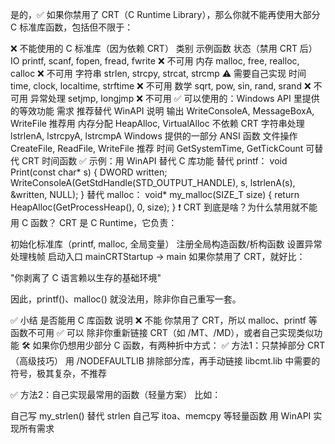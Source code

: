 是的，✅ 如果你禁用了 CRT（C Runtime Library），那么你就不能再使用大部分 C 标准库函数，包括但不限于：

❌ 不能使用的 C 标准库（因为依赖 CRT）
类别	示例函数	状态（禁用 CRT 后）
IO	printf, scanf, fopen, fread, fwrite	❌ 不可用
内存	malloc, free, realloc, calloc	❌ 不可用
字符串	strlen, strcpy, strcat, strcmp	⚠️ 需要自己实现
时间	time, clock, localtime, strftime	❌ 不可用
数学	sqrt, pow, sin, rand, srand	❌ 不可用
异常处理	setjmp, longjmp	❌ 不可用
✅ 可以使用的：Windows API 里提供的等效功能
需求	推荐替代 WinAPI	说明
输出	WriteConsoleA, MessageBoxA, WriteFile	推荐用
内存分配	HeapAlloc, VirtualAlloc	不依赖 CRT
字符串处理	lstrlenA, lstrcpyA, lstrcmpA	Windows 提供的一部分 ANSI 函数
文件操作	CreateFile, ReadFile, WriteFile	推荐
时间	GetSystemTime, GetTickCount	可替代 CRT 时间函数
✅ 示例：用 WinAPI 替代 C 库功能
替代 printf：
void Print(const char* s)
{
    DWORD written;
    WriteConsoleA(GetStdHandle(STD_OUTPUT_HANDLE), s, lstrlenA(s), &written, NULL);
}
替代 malloc：
void* my_malloc(SIZE_T size)
{
    return HeapAlloc(GetProcessHeap(), 0, size);
}
❗ CRT 到底是啥？为什么禁用就不能用 C 函数？
CRT 是 C Runtime，它负责：

初始化标准库（printf, malloc, 全局变量）
注册全局构造函数/析构函数
设置异常处理栈帧
启动入口 mainCRTStartup → main
如果你禁用了 CRT，就好比：

"你剥离了 C 语言赖以生存的基础环境"

因此，printf()、malloc() 就没法用，除非你自己重写一套。

✅ 小结
是否能用 C 库函数	说明
❌ 不能	你禁用了 CRT，所以 malloc、printf 等函数不可用
✅ 可以	除非你重新链接 CRT（如 /MT、/MD），或者自己实现类似功能
🛠️ 如果你仍想用少部分 C 函数，有两种折中方式：
✅ 方法1：只禁掉部分 CRT（高级技巧）
用 /NODEFAULTLIB 排除部分库，再手动链接 libcmt.lib 中需要的符号，极其复杂，不推荐

✅ 方法2：自己实现最常用的函数（轻量方案）
比如：

自己写 my_strlen() 替代 strlen
自己写 itoa、memcpy 等轻量函数
用 WinAPI 实现所有需求
